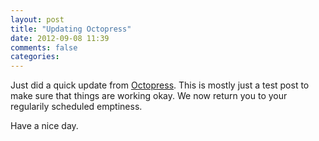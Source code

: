 ```yaml
---
layout: post
title: "Updating Octopress"
date: 2012-09-08 11:39
comments: false
categories: 
---
```


Just did a quick update from [Octopress](http://www.octopress.org). This is mostly just a test post to make sure that things are working okay. We now return you to your regularily scheduled emptiness.

Have a nice day.